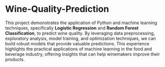# Wine-Quality-Prediction
This project demonstrates the application of Python and machine learning techniques, specifically **Logistic Regression** and **Random Forest Classification**, to predict wine quality. By leveraging data preprocessing, exploratory analysis, model training, and optimization techniques, we can build robust models that provide valuable predictions. This experience highlights the practical applications of machine learning in the food and beverage industry, offering insights that can help winemakers improve their products.
